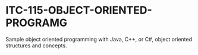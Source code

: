 # ITC-115-OBJECT-ORIENTED-PROGRAMG
Sample  object oriented programming with Java, C++, or C#, object oriented structures and concepts.
